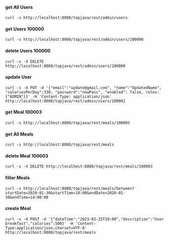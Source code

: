 #### get All Users

`curl -s http://localhost:8080/topjava/rest/admin/users`

#### get Users 100000

`curl -s http://localhost:8080/topjava/rest/admin/users/100000`

#### delete Users 100000

`curl -s -X DELETE http://localhost:8080/topjava/rest/admin/users/100000`

#### update User

`curl -s -X PUT -d '{"email":"update@gmail.com", "name":"UpdatedName", "caloriesPerDay":330, "password":"newPass", "enabled": false, roles:{"ADMIN"}}' -H 'Content-Type: application/json' http://localhost:8080/topjava/rest/admin/users/100001`

#### get Meal 100003

`curl -s http://localhost:8080/topjava/rest/meals/100003`

#### get All Meals

`curl -s http://localhost:8080/topjava/rest/meals`

#### delete Meal 100003

`curl -s -X DELETE http://localhost:8080/topjava/rest/meals/100003`

#### filter Meals

`curl -s http://localhost:8080/topjava/rest/meals/between?startDate=2020-01-30&startTime=10:00&endDate=2020-01-30&endTime=14:00:00`

#### create Meal

`curl -s -X POST -d '{"dateTime":"2023-03-25T10:00","description":"User breakfast","calories":500}' -H 'Content-Type:application/json;charset=UTF-8' http://localhost:8080/topjava/rest/meals`